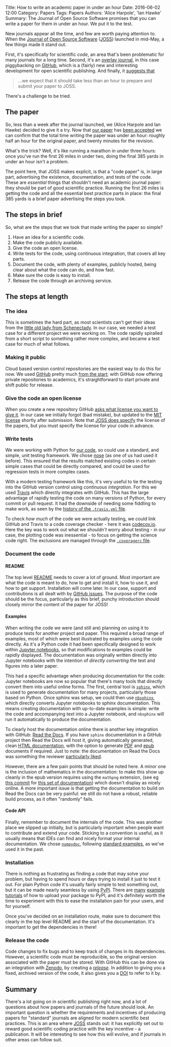Title: How to write an academic paper in under an hour
Date: 2016-06-02 12:00
Category: Papers
Tags: Papers
Authors: 'Alice Harpole', 'Ian Hawke'
Summary: The Journal of Open Source Software promises that you can write a paper for them in under an hour. We put it to the test.

New journals appear all the time, and few are worth paying attention to. When the [Journal of Open Source Software](http://joss.theoj.org/) ([JOSS](https://twitter.com/JOSS_TheOJ)) launched in mid-May, a few things made it stand out.

First, it's specifically for scientific *code*, an area that's been problematic for many journals for a long time. Second, it's an [overlay journal](http://www.nature.com/news/open-journals-that-piggyback-on-arxiv-gather-momentum-1.19102), in this case piggybacking on [GitHub](https://github.com/), which is a (fairly) new and interesting development for open scientific publishing. And finally, it [suggests that](http://joss.theoj.org/about#author_guidelines)

> ...we expect that it should take less than an hour to prepare and submit your paper to JOSS.

There's a challenge to be tried.

## The paper

So, less than a week after the journal launched, we (Alice Harpole and Ian Hawke) decided to give it a try. Now that [our paper](http://joss.theoj.org/papers/10.21105/joss.00016) has [been accepted](https://github.com/openjournals/joss-reviews/issues/16) we can confirm that the total time writing the paper was under an hour: roughly half an hour for the original paper, and twenty minutes for the revision.

What's the trick? Well, it's like running a marathon in under three hours: once you've run the first 26 miles in under two, doing the final 385 yards in under an hour isn't a problem.

The point here, that JOSS makes explicit, is that a "code paper" is, in large part, advertising the existence, documentation, and tests of the code. These are *essential* things that shouldn't need an academic journal paper: they should be part of good scientific practice. Running the first 26 miles is getting the code and all the essential best practice parts in place: the final 385 yards is a brief paper advertising the steps you took.

## The steps in brief

So, what are the steps that we took that made writing the paper so simple?

1. Have an idea for a scientific code.
2. Make the code publicly available.
3. Give the code an open license.
4. Write tests for the code, using continuous integration, that covers all key parts.
5. Document the code, with plenty of examples, publicly hosted, being clear about what the code can do, and how fast.
6. Make sure the code is easy to install.
7. Release the code through an archiving service.

## The steps at length

### The idea

This is sometimes the hard part, as most scientists can't get their ideas from the [little old lady from Schenectady](https://books.google.co.uk/books?id=dYvIAAAAQBAJ&pg=PT162&lpg=PT162&dq=get+ideas+from+old+lady+schenectady+harlan+ellison&source=bl&ots=SqtFK2b2FB&sig=6lkC1JaCNRDe6NAFyZp2AYkbXY4&hl=en&sa=X&ved=0ahUKEwiviurV54fNAhXII8AKHfplASIQ6AEIJTAB#v=onepage&q=get%20ideas%20from%20old%20lady%20schenectady%20harlan%20ellison&f=false). In our case, we needed a test case for a different project we were working on. The code rapidly spiralled from a short script to something rather more complex, and became a test case for much of what follows.

### Making it public

Cloud based version control repositories are the easiest way to do this for now. We used [GitHub](https://github.com/) pretty much [from the start](https://github.com/harpolea/r3d2/commit/c13c3ebbe18a2c12a0d856b0425bfe4890c093df); with GitHub now offering private repositories to academics, it's straightforward to start private and shift public for release.

### Give the code an open license

When you create a new repository GitHub [asks what license you want to give it](https://help.github.com/articles/open-source-licensing/). In our case we initially forgot (bad mistake), but updated to the [MIT license](http://choosealicense.com/licenses/mit/) shortly after submission. Note that [JOSS does specify](http://joss.theoj.org/about#content_license) the license of the papers, but you must specify the license for your code in advance.

### Write tests

We were working with Python for [our code](https://github.com/harpolea/r3d2), so could use a standard, and simple, unit testing framework. We chose [nose](http://nose.readthedocs.io/en/latest/) (as one of us had used it before). This ensured that the results matched existing codes in certain simple cases that could be directly compared, and could be used for regression tests in more complex cases.

With a modern testing framework like this, it's very useful to tie the testing into the GitHub version control using *continuous integration*. For this we used [Travis](https://travis-ci.org/harpolea/r3d2) which directly integrates with GitHub. This has the large advantage of rapidly testing the code on many versions of Python, for every commit or pull request. It had the downside of needing some fiddling to make work, as seen by the [history of the `.travis.yml` file](https://github.com/harpolea/r3d2/blob/master/.travis.yml).

To check *how much* of the code we were actually testing, we could link GitHub and Travis to a code coverage checker - here it was [codecov.io](https://codecov.io/github/harpolea/r3d2?branch=master). Here the key was to work out what we *shouldn't* worry about testing - in our case, the plotting code was inessential - to focus on getting the science code right. The exclusions are managed through the [`.coveragerc` file](https://github.com/harpolea/r3d2/blob/master/.coveragerc).

### Document the code

#### README

The top level [README](https://github.com/harpolea/r3d2/blob/master/README.rst) needs to cover a lot of ground. Most important are what the code is meant to do, how to get and install it, how to use it, and how to get support. Installation will come later. In our case, support and contributions is all dealt with by [GitHub issues](https://guides.github.com/features/issues/). The purpose of the code should be the focus, particularly as this brief, punchy introduction should closely mirror the content of the paper for JOSS!

#### Examples

When writing the code we were (and still are) planning on using it to produce tests for another project and paper. This required a broad range of examples, most of which were best illustrated by examples using the code directly. As it's a Python code it had been specifically designed to work within [Jupyter notebooks](http://jupyter.org/), so that modifications to examples could be rapidly displayed. The documentation was originally written directly into Jupyter notebooks with the intention of *directly converting* the text and figures into a later paper.

This had a specific advantage when producing documentation for the code: Jupyter notebooks are now so popular that there's many tools that directly convert them into useful online forms. The first, central tool is [`sphinx`](http://www.sphinx-doc.org/en/stable/), which is used to generate documentation for many projects, particularly those based on Python. Once sphinx was setup, we could then use [`nbsphinx`](http://nbsphinx.readthedocs.io/en/0.2.8/), which directly converts Jupyter notebooks to sphinx documentation. This means creating documentation with up-to-date examples is simple: write the code and accompanying text into a Jupyter notebook, and `nbsphinx` will run it automatically to produce the documentation.

To clearly host the documentation online there is another key integration with GitHub: [Read the Docs](http://readthedocs.org/). If you have `sphinx` documentation in a GitHub project then Read the Docs will host it, giving automatically generated, clean [HTML documentation](http://r3d2.readthedocs.io/en/latest/?badge=latest), with the option to generate [PDF](https://media.readthedocs.org/pdf/r3d2/latest/r3d2.pdf) and [epub](http://readthedocs.org/projects/r3d2/downloads/epub/latest/) documents if required. Just to note: the documentation on Read the Docs was something the reviewer [particularly liked](https://github.com/openjournals/joss-reviews/issues/16#issuecomment-221051899).

However, there are a few pain points that should be noted here. A minor one is the inclusion of mathematics in the documentation: to make this show up cleanly in the epub version requires using the `mathpng` extension, (see eg [this commit](https://github.com/IanHawke/maths-with-python/commit/2c67152263d47ad63409a2ba919488a3b55fa060) for [this set of documentation](http://maths-with-python.readthedocs.io/en/latest/)) which doesn't display as nicely online. A more important issue is that getting the documentation to build on Read the Docs can be very painful: we still do not have a robust, reliable build process, as it often "randomly" fails.

#### Code API

Finally, remember to document the internals of the code. This was another place we slipped up initially, but is particularly important when people want to contribute and extend your code. Sticking to a convention is useful, as it usually means that IDEs can find and nicely format your internal documentation. We chose [`numpydoc`](https://github.com/numpy/numpy/blob/master/doc/HOWTO_DOCUMENT.rst.txt), following [standard examples](http://sphinxcontrib-napoleon.readthedocs.io/en/latest/example_numpy.html), as we've used it in the past.

### Installation

There is nothing as frustrating as finding a code that may solve your problem, but having to spend hours or days trying to install it just to test it out. For plain Python code it's usually fairly simple to test something out, but it can be made nearly seamless by using [PyPI](https://pypi.python.org/pypi). There are [many](https://docs.python.org/3.1/distutils/uploading.html) [example](http://peterdowns.com/posts/first-time-with-pypi.html) [tutorials](https://hynek.me/articles/sharing-your-labor-of-love-pypi-quick-and-dirty/) of how to upload your package to PyPI, and it's definitely worth the time to experiment with this to ease the installation pain for your users, and for yourself.

Once you've decided on an installation route, make sure to document this clearly in the top level README and the start of the documentation. It's important to get the dependencies in there!

### Release the code

Code changes to fix bugs and to keep track of changes in its dependencies. However, a scientific code must be reproducible, so the original version associated with the paper must be stored. With GitHub this can be done via an integration with [Zenodo](https://zenodo.org/), by creating a [*release*](https://help.github.com/articles/creating-releases/). In addition to giving you a fixed, archived version of the code, it also gives you a [DOI](https://zenodo.org/badge/latestdoi/21891/harpolea/r3d2) to refer to it by.

## Summary

There's a lot going on in scientific publishing right now, and a lot of questions about how papers and journals of the future should look. An important question is whether the requirements and incentives of producing papers for "standard" journals are aligned for modern scientific best practices. This is an area where [JOSS](http://joss.theoj.org/) stands out: it has explicitly set out to reward good scientific coding practice with the key incentive - a publication. It will be interesting to see how this will evolve, and if journals in other areas can follow suit.
